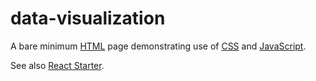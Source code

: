 # data-visualization
A bare minimum [HTML](https://en.wikipedia.org/wiki/HTML) page demonstrating use of [CSS](https://en.wikipedia.org/wiki/CSS) and [JavaScript](https://en.wikipedia.org/wiki/JavaScript).

See also [React Starter](https://vizhub.com/curran/c3b14112dae34ef395999cef5783324f).
